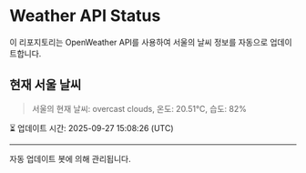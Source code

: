 
# Weather API Status

이 리포지토리는 OpenWeather API를 사용하여 서울의 날씨 정보를 자동으로 업데이트합니다.

## 현재 서울 날씨
> 서울의 현재 날씨: overcast clouds, 온도: 20.51°C, 습도: 82%

⏳ 업데이트 시간: 2025-09-27 15:08:26 (UTC)

---
자동 업데이트 봇에 의해 관리됩니다.
